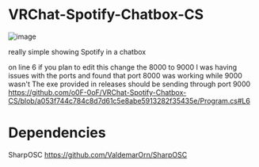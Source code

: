 # VRChat-Spotify-Chatbox-CS
![image](https://user-images.githubusercontent.com/76185649/193717159-8b77461b-22b3-411f-a188-a4a6fc153931.png)

really simple showing Spotify in a chatbox

on line 6 if you plan to edit this change the 8000 to 9000
I was having issues with the ports and found that port 8000 was working while 9000 wasn't
The exe provided in releases should be sending through port 9000
https://github.com/o0F-0oF/VRChat-Spotify-Chatbox-CS/blob/a053f744c784c8d7d61c5e8abe5913282f35435e/Program.cs#L6

# Dependencies
SharpOSC
https://github.com/ValdemarOrn/SharpOSC
